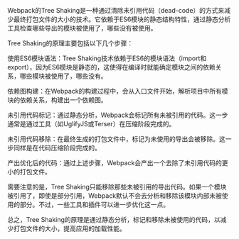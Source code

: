 Webpack的Tree Shaking是一种通过清除未引用代码（dead-code）的方式来减少最终打包文件的大小的技术。它依赖于ES6模块的静态结构特性，通过静态分析工具检查哪些导出的模块被使用了，哪些没有被使用。

Tree Shaking的原理主要包括以下几个步骤：

使用ES6模块语法：Tree Shaking技术依赖于ES6的模块语法（import和export），因为ES6模块是静态的，这使得在编译时就能确定模块之间的依赖关系，哪些模块被使用了，哪些没有。

依赖图构建：在Webpack的构建过程中，会从入口文件开始，解析项目中所有模块的依赖关系，构建出一个依赖图。

未引用代码标记：通过静态分析，Webpack会标记所有未被引用的代码。这一步通常是通过工具（如UglifyJS或Terser）在压缩阶段完成的。

未引用代码移除：在最终生成的打包文件中，标记为未使用的导出会被移除。这一步同样是在代码压缩阶段完成的。

产出优化后的代码：通过上述步骤，Webpack会产出一个去除了未引用代码的更小的打包文件。

需要注意的是，Tree Shaking只能移除那些未被引用的导出代码。如果一个模块被引用了，即使是部分引用，Webpack默认不会去分析和移除该模块内部未被使用的部分。不过，一些工具和插件可以进一步优化这一点。

总之，Tree Shaking的原理是通过静态分析，标记和移除未被使用的代码，以减少打包文件的大小，提高应用的加载性能。